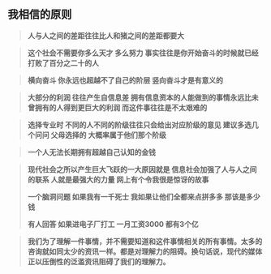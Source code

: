 ## 我相信的原则

> **人与人之间的差距往往比人和猪之间的差距都要大**

> **这个社会不需要你多么天才 多么努力  事实往往是你开始奋斗的时候就已经打败了百分之二十的人**

> **横向奋斗 你永远也超越不了自己的阶层  竖向奋斗才是有意义的**

> **大部分的利润  往往产生自信息差  拥有信息资本的人能做到的事情永远比未曾拥有的人得到更巨大的利润  而这件事往往是不太艰难的**

> **选择专业时  不同的人不同的阶级往往只会给出对应阶级的意见  建议多选几个问问   父母选择的   大概率属于他们那个阶级**

> **一个人无法长期拥有超越自己认知的金钱**

> **现代社会之所以产生巨大飞跃的一大原因就是   信息社会加强了人与人之间的联系  人就是最强大的力量  网上有个令我很是惊讶的故事**
>
> **一个脑洞问题  如果我有一千死士  我如果让他们全都来点拼多多   那该是多少钱**
>
> **有人回答   如果进电子厂打工  一月工资3000  都有3个亿**

> **我们为了理解一件事情，并不需要知道和这件事情相关的所有事情。太多的咨询就如同太少的资讯一样。都是对理解力的阻碍。换句话说，现代的媒体正以压倒性的泛滥资讯阻碍了我们的理解力。**

